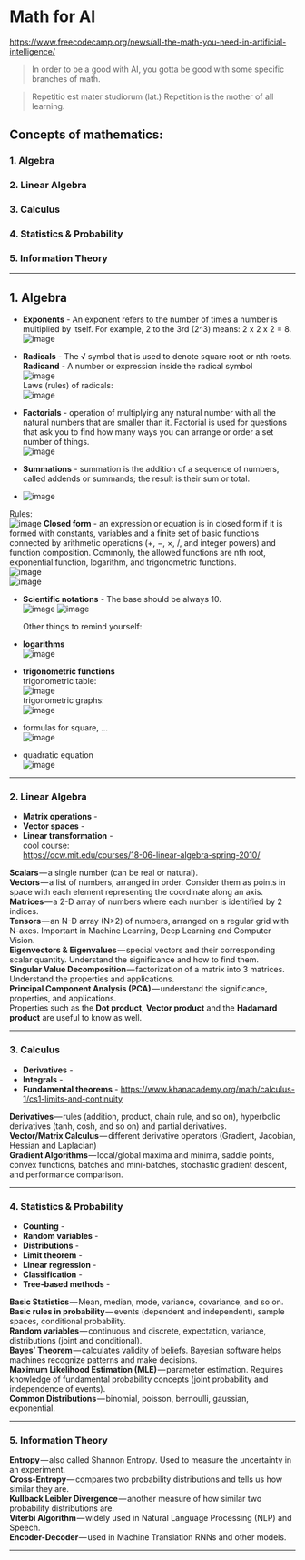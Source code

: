 # Math for AI  
https://www.freecodecamp.org/news/all-the-math-you-need-in-artificial-intelligence/   
> In order to be a good with AI, you gotta be good with some specific branches of math.

> Repetitio est mater studiorum (lat.) Repetition is the mother of all learning.
## Concepts of mathematics:
### 1. Algebra
### 2. Linear Algebra
### 3. Calculus
### 4. Statistics & Probability
### 5. Information Theory
-------------
## 1. Algebra
- **Exponents** - An exponent refers to the number of times a number is multiplied by itself. For example, 2 to the 3rd (2^3) means: 2 x 2 x 2 = 8.  
 ![image](https://github.com/user-attachments/assets/ddf2638d-1d76-4a2d-91cf-1bd547f0890f)


- **Radicals** - The √ symbol that is used to denote square root or nth roots.  
  **Radicand** - A number or expression inside the radical symbol  
  ![image](https://github.com/user-attachments/assets/23ba19a7-22ea-458d-b895-b9cf23e18577)  
Laws (rules) of radicals:  
  ![image](https://github.com/user-attachments/assets/f79ffa3d-5c38-4209-bdfa-2cb455ec4723)  

- **Factorials** - operation of multiplying any natural number with all the natural numbers that are smaller than it. Factorial is used for questions that ask you to find how many ways you can arrange or order a set number of things.  
  ![image](https://github.com/user-attachments/assets/fcd55b48-0527-4425-ad02-88047a894008)

- **Summations** - summation is the addition of a sequence of numbers, called addends or summands; the result is their sum or total. 
- ![image](https://github.com/user-attachments/assets/7fc453d2-8b42-4468-9cf9-222e4526fed3)  
  
Rules:  
  ![image](https://github.com/user-attachments/assets/908d59f6-3f4c-4e2e-adf0-e3b46ac571d0)
**Closed form** -  an expression or equation is in closed form if it is formed with constants, variables and a finite set of basic functions connected by arithmetic operations (+, −, ×, /, and integer powers) and function composition. Commonly, the allowed functions are nth root, exponential function, logarithm, and trigonometric functions.  
  ![image](https://github.com/user-attachments/assets/c5026161-8072-42ab-9456-ddfbb15623fd)  
 ![image](https://github.com/user-attachments/assets/f98c8c51-2338-49a5-ba83-8a60493d4e71)


- **Scientific notations** - The base should be always 10.  
  ![image](https://github.com/user-attachments/assets/5052e805-f55c-4aee-941f-0c0718a64594)
  ![image](https://github.com/user-attachments/assets/2ad8c7f6-6941-4bc6-ad26-133400d58a35)


  Other things to remind yourself:
- **logarithms**  
![image](https://github.com/user-attachments/assets/102e60ac-fd63-41c4-8a5f-80adafd2ec4c)  

 - **trigonometric functions**  
 trigonometric table:  
 ![image](https://github.com/user-attachments/assets/4c44723d-9ed1-4e0c-9ab0-fca361e4f513)   
 trigonometric graphs:  
 ![image](https://github.com/user-attachments/assets/d7cd6370-ec71-4728-aa28-8432947b7f5c)
- formulas for square, ...  
![image](https://github.com/user-attachments/assets/2c79baa9-b5c6-4345-bd5e-6fc775d6fd64)
- quadratic equation  
  ![image](https://github.com/user-attachments/assets/e97eb9e0-d85f-4f2a-a277-40b2a3e59fd4)


-------------

### 2. Linear Algebra
- **Matrix operations** -
- **Vector spaces** -
- **Linear transformation** -  
  cool course:  
  https://ocw.mit.edu/courses/18-06-linear-algebra-spring-2010/

**Scalars** — a single number (can be real or natural).  
**Vectors** — a list of numbers, arranged in order. Consider them as points in space with each element representing the coordinate along an axis.  
**Matrices** — a 2-D array of numbers where each number is identified by 2 indices.  
**Tensors** — an N-D array (N>2) of numbers, arranged on a regular grid with N-axes. Important in Machine Learning, Deep Learning and Computer Vision.  
**Eigenvectors & Eigenvalues** — special vectors and their corresponding scalar quantity. Understand the significance and how to find them.  
**Singular Value Decomposition** — factorization of a matrix into 3 matrices. Understand the properties and applications.  
**Principal Component Analysis (PCA)** — understand the significance, properties, and applications.  
Properties such as the **Dot product**, **Vector product** and the **Hadamard product** are useful to know as well.  

-------------
### 3. Calculus
- **Derivatives** - 
- **Integrals** -
- **Fundamental theorems** -
  https://www.khanacademy.org/math/calculus-1/cs1-limits-and-continuity


**Derivatives** — rules (addition, product, chain rule, and so on), hyperbolic derivatives (tanh, cosh, and so on) and partial derivatives.  
**Vector/Matrix Calculus** — different derivative operators (Gradient, Jacobian, Hessian and Laplacian)  
**Gradient Algorithms** — local/global maxima and minima, saddle points, convex functions, batches and mini-batches, stochastic gradient descent, and performance comparison.  

-------------
### 4. Statistics & Probability
- **Counting** -
- **Random variables** -
- **Distributions** -
- **Limit theorem** -
- **Linear regression** -
- **Classification** -
- **Tree-based methods** -

**Basic Statistics** — Mean, median, mode, variance, covariance, and so on.  
**Basic rules in probability** — events (dependent and independent), sample spaces, conditional probability.  
**Random variables** — continuous and discrete, expectation, variance, distributions (joint and conditional).  
**Bayes’ Theorem** — calculates validity of beliefs. Bayesian software helps machines recognize patterns and make decisions.  
**Maximum Likelihood Estimation (MLE)** — parameter estimation. Requires knowledge of fundamental probability concepts (joint probability and independence of events).  
**Common Distributions** — binomial, poisson, bernoulli, gaussian, exponential.  

-------------
### 5. Information Theory
**Entropy** — also called Shannon Entropy. Used to measure the uncertainty in an experiment.  
**Cross-Entropy** — compares two probability distributions and tells us how similar they are.  
**Kullback Leibler Divergence** — another measure of how similar two probability distributions are.  
**Viterbi Algorithm** — widely used in Natural Language Processing (NLP) and Speech.  
**Encoder-Decoder** — used in Machine Translation RNNs and other models.  

-------------
